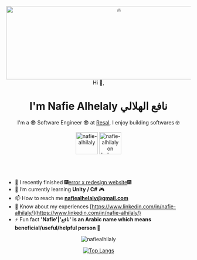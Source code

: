<div width="full" align="center">
<img  src="https://media.giphy.com/media/3otPoHqjMbo6JJ1FMk/giphy.gif" alt="🔥" height="200" width="600"  />
</div>


<div align="center" > Hi 👋,</div><h1 align="center">I'm Nafie Alhelaly نافع الهلالي</h1>
<div align="center">I'm a 😎 Software Engineer 😎 at <a href="https://www.linkedin.com/company/resal/mycompany/">Resal</a>, I enjoy building softwares 🤓</div>
<br />
<div>
<div align="center" > <a href="https://linkedin.com/in/nafie-alhilaly" target="blank"><img  src="https://cdn-icons-png.flaticon.com/512/145/145807.png" alt="nafie-alhilaly" height="60" width="60" /></a>
<a href="https://www.behance.net/n-alhelaly" target="blank"><img src="https://cdn-icons-png.flaticon.com/512/145/145799.png" alt="nafie-alhilaly on behance" height=60" width="60" /></a></div>

</div>
<br />
<br />
<br />

- 🔭 I recently finished 🎆[error x redesign website](https://error-x-team-website.vercel.app/)🎆
- 🌱 I’m currently learning **Unity / C#** 🎮
- 📫 How to reach me **nafiealhelaly@gmail.com**
- 📄 Know about my experiences [https://www.linkedin.com/in/nafie-alhilaly/](https://www.linkedin.com/in/nafie-alhilaly/)
- ⚡ Fun fact **'Nafie'|'نافع' is an Arabic name which means beneficial/useful/helpful person 🤗**





<div align="center">
<p><img align="center" src="https://github-readme-stats.vercel.app/api?username=nafiealhilaly&show_icons=true&locale=en&count_private=true&include_all_commits=true&custom_title=stats" alt="nafiealhilaly" /></p>

[![Top Langs](https://github-readme-stats.vercel.app/api/top-langs/?username=NafieAlhilaly&layout=compact&count_private=true)](https://github.com/anuraghazra/github-readme-stats)
</div>
